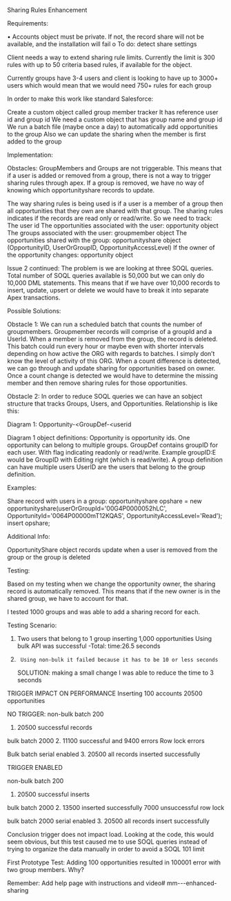 Sharing Rules Enhancement

Requirements:

•	Accounts object must be private.  If not, the record share will not be available, and the installation will fail 
    o	To do: detect share settings 


Client needs a way to extend sharing rule limits.  Currently the limit is 300 rules with up to 50 criteria based rules, if available for the object.

Currently groups have 3-4 users and client is looking to have up to 3000+ users which would mean that we would need 750+ rules for each group

In order to make this work like standard Salesforce:

 Create a custom object called group member tracker
It has reference user id and group id
We need a custom object that has group name and group id
We run a batch file (maybe once a day) to automatically add opportunities to the group
Also we can update the sharing when the member is first added to the group

Implementation:

Obstacles: 
GroupMembers and Groups are not triggerable.  This means that if a user is added or removed from a group, there is not a way to trigger sharing rules through apex.  If a group is removed, we have no way of knowing which opportunityshare records to update.

The way sharing rules is being used is if a user is a member of a group then all opportunities that they own are shared with that group.  The sharing rules indicates if the records are read only or read/write.  So we need to track: 
The user id
The opportunities associated with the user: opportunity object
The groups associated with the user: groupmember object
The opportunities shared with the group: opportunityshare object (OpportunityID, UserOrGroupID, OpportunityAccessLevel)
If the owner of the opportunity changes: opportunity object

Issue 2 continued:  The problem is we are looking at three SOQL queries.  Total number of SOQL queries available is 50,000 but we can only do 10,000 DML statements.  This means that if we have over 10,000 records to insert, update, upsert or delete we would have to break it into separate Apex transactions.

Possible Solutions:

Obstacle 1:  We can run a scheduled batch that counts the number of groupmembers.  Groupmember records will comprise of a groupId and a UserId.  When a member is removed from the group, the record is deleted.  This batch could run every hour or maybe even with shorter intervals depending on how active the ORG with regards to batches.  I simply don’t know the level of activity of this ORG.  When a count difference is detected, we can go through and update sharing for opportunities based on owner. Once a count change is detected we would have to determine the missing member and then remove sharing rules for those opportunities.

Obstacle 2: In order to reduce SOQL queries we can have an sobject structure that tracks Groups, Users, and Opportunities.  Relationship is like this:

 Diagram 1:
 Opportunity-<GroupDef-<userid 

Diagram 1 object definitions:
Opportunity is opportunity ids.  One opportunity can belong to multiple groups.
GroupDef contains groupID for each user.  With flag indicating readonly or read/write.  Example groupID:E would be GroupID with Editing right (which is read/write).  A group definition can have multiple users
UserID are the users that belong to the group definition.
 
	

Examples:

Share record with users in a group:
opportunityshare opshare = new opportunityshare(userOrGroupId='00G4P0000052hLC', OpportunityId='0064P00000mT12KQAS', OpportunityAccessLevel='Read');
insert opshare;

Additional Info:

OpportunityShare object records update when a user is removed from the group or the group is deleted

Testing:

Based on my testing when we change the opportunity owner, the sharing record is automatically removed.  This means that if the new owner is in the shared group, we have to account for that.

I tested 1000 groups and was able to add a sharing record for each.

Testing Scenario:
1.  Two users that belong to 1 group inserting 1,000 opportunities
        Using bulk API was successful -Total: time:26.5 seconds
2.      Using non-bulk it failed because it has to be 10 or less seconds
    SOLUTION: making a small change I was able to reduce the time to 3 seconds


TRIGGER IMPACT ON PERFORMANCE
Inserting 100 accounts 20500 opportunities

NO TRIGGER:
non-bulk batch 200
1.  20500 successful records 

bulk batch 2000
2.  11100 successful and 9400 errors Row lock errors

Bulk batch serial enabled 
3.   20500 all records inserted successfully

TRIGGER ENABLED

non-bulk batch 200
1.  20500 successful inserts

bulk batch 2000
2.  13500 inserted successfully 7000 unsuccessful row lock

bulk batch 2000 serial enabled
3.  20500 all records insert successfully 

Conclusion trigger does not impact load.  Looking at the code, this would seem obvious, but this test caused me to use SOQL queries instead of trying to organize the data manually in order to avoid a SOQL 101 limit
  


First Prototype Test:
Adding 100 opportunities resulted in 100001 error with two group members. Why?

Remember:
Add help page with instructions and video# mm---enhanced-sharing
